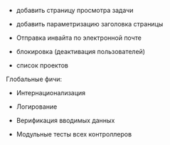 
* добавить страницу просмотра задачи

* добавить параметризацию заголовка страницы <title></title>

* Отправка инвайта по электронной почте

* блокировка (деактивация пользователей)

* список проектов

Глобальные фичи:

* Интернационализация

* Логирование

* Верификация вводимых данных

* Модульные тесты всех контроллеров


